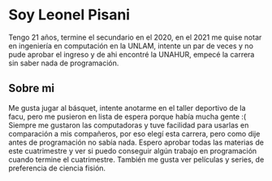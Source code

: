 # Soy Leonel Pisani

Tengo 21 años, termine el secundario en el 2020, en el 2021 me quise notar en ingeniería en computación en la UNLAM, intente un par de veces y no pude aprobar el ingreso y de ahi encontré la UNAHUR, empecé la carrera sin saber nada de programación.

## Sobre mi
Me gusta jugar al básquet, intente anotarme en el taller deportivo de la facu, pero me pusieron en lista de espera porque había mucha gente :(
Siempre me gustaron las computadoras y tuve facilidad para usarlas en comparación a mis compañeros, por eso elegí esta carrera, pero como dije antes de programación no sabía nada.
Espero aprobar todas las materias de este cuatrimestre y ver si puedo conseguir algún trabajo en programación cuando termine el cuatrimestre.
También me gusta ver películas y series, de preferencia de ciencia fisión.
